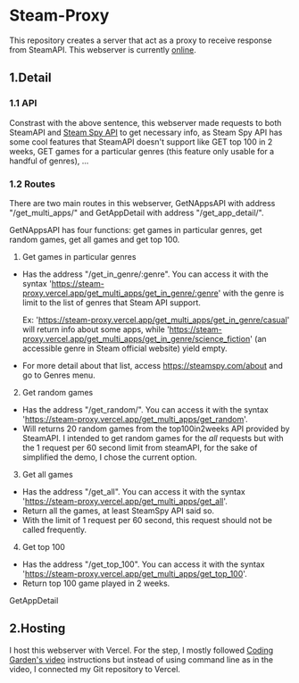 # Steam-Proxy
This repository creates a server that act as a proxy to receive response from SteamAPI. This webserver is currently [online](https://steam-proxy.vercel.app/).

## 1.Detail
### 1.1 API

Constrast with the above sentence, this webserver made requests to both SteamAPI and [Steam Spy API](https://steamspy.com/api.php) to get necessary info, as Steam Spy API has some cool features that SteamAPI doesn't support like GET top 100 in 2 weeks, GET games for a particular genres (this feature only usable for a handful of genres), ...

### 1.2 Routes

There are two main routes in this webserver, GetNAppsAPI with address "/get_multi_apps/" and GetAppDetail with address "/get_app_detail/".

GetNAppsAPI has four functions: get games in particular genres, get random games, get all games and get top 100.

 1) Get games in particular genres
  - Has the address "/get_in_genre/:genre". You can access it with the syntax 'https://steam-proxy.vercel.app/get_multi_apps/get_in_genre/:genre' with the genre is limit to the list of genres that Steam API support.
    
    Ex: 'https://steam-proxy.vercel.app/get_multi_apps/get_in_genre/casual' will return info about some apps, while 'https://steam-proxy.vercel.app/get_multi_apps/get_in_genre/science_fiction' (an accessible genre in Steam official website) yield empty.
  - For more detail about that list, access https://steamspy.com/about and go to Genres menu.
    
 2) Get random games
  - Has the address "/get_random/". You can access it with the syntax 'https://steam-proxy.vercel.app/get_multi_apps/get_random'.
  - Will returns 20 random games from the top100in2weeks API provided by SteamAPI. I intended to get random games for the *all* requests but with the 1 request per 60 second limit from steamAPI, for the sake of simplified the demo, I chose the current option.
    
 3) Get all games
  - Has the address "/get_all". You can access it with the syntax 'https://steam-proxy.vercel.app/get_multi_apps/get_all'.
  - Return all the games, at least SteamSpy API said so.
  - With the limit of 1 request per 60 second, this request should not be called frequently.
  4) Get top 100
  - Has the address "/get_top_100". You can access it with the syntax 'https://steam-proxy.vercel.app/get_multi_apps/get_top_100'.
  - Return top 100 game played in 2 weeks.

GetAppDetail



## 2.Hosting

I host this webserver with Vercel. For the step, I mostly followed [Coding Garden's video](https://www.youtube.com/watch?v=B-T69_VP2Ls) instructions but instead of using command line as in the video, I connected my Git repository to Vercel.
